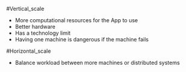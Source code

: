 #Vertical_scale
* More computational resources for the App to use
* Better hardware
* Has a technology limit
* Having one machine is dangerous if the machine fails

#Horizontal_scale
* Balance workload between more machines or distributed systems